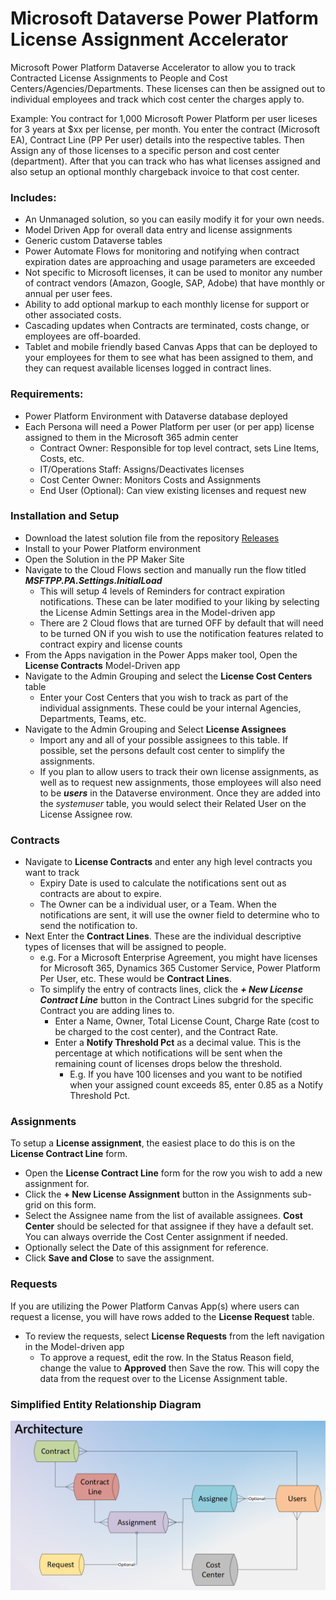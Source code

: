 # Microsoft Dataverse Power Platform License Assignment Accelerator
Microsoft Power Platform Dataverse Accelerator to allow you to track Contracted License Assignments to People and Cost Centers/Agencies/Departments. These licenses can then be assigned out to individual employees and track which cost center the charges apply to.

Example: You contract for 1,000 Microsoft Power Platform per user liceses for 3 years at $xx per license, per month. You enter the contract (Microsoft EA), Contract Line (PP Per user) details into the respective tables. Then Assign any of those licenses to a specific person and cost center (department). After that you can track who has what licenses assigned and also setup an optional monthly chargeback invoice to that cost center.


### Includes:

* An Unmanaged solution, so you can easily modify it for your own needs.
* Model Driven App for overall data entry and license assignments
* Generic custom Dataverse tables
* Power Automate Flows for monitoring and notifying when contract expiration dates are approaching and usage parameters are exceeded
* Not specific to Microsoft licenses, it can be used to monitor any number of contract vendors (Amazon, Google, SAP, Adobe) that have monthly or annual per user fees.
* Ability to add optional markup to each monthly license for support or other associated costs.
* Cascading updates when Contracts are terminated, costs change, or employees are off-boarded.
* Tablet and mobile friendly based Canvas Apps that can be deployed to your employees for them to see what has been assigned to them, and they can request available licenses logged in contract lines.

### Requirements:
* Power Platform Environment with Dataverse database deployed
* Each Persona will need a Power Platform per user (or per app) license assigned to them in the Microsoft 365 admin center
    - Contract Owner: Responsible for top level contract, sets Line Items, Costs, etc.
    - IT/Operations Staff: Assigns/Deactivates licenses
    - Cost Center Owner: Monitors Costs and Assignments
    - End User (Optional): Can view existing licenses and request new


### Installation and Setup
* Download the latest solution file from the repository [Releases](https://github.com/InformedPowerPlatform/license-assignment-accelerator/releases)
* Install to your Power Platform environment
* Open the Solution in the PP Maker Site
* Navigate to the Cloud Flows section and manually run the flow titled ***MSFTPP.PA.Settings.InitialLoad***
    - This will setup 4 levels of Reminders for contract expiration notifications. These can be later modified to your liking by selecting the License Admin Settings area in the Model-driven app
    - There are 2 Cloud flows that are turned OFF by default that will need to be turned ON if you wish to use the notification features related to contract expiry and license counts
* From the Apps navigation in the Power Apps maker tool, Open the **License Contracts** Model-Driven app
* Navigate to the Admin Grouping and select the **License Cost Centers** table
    - Enter your Cost Centers that you wish to track as part of the individual assignments. These could be your internal Agencies, Departments, Teams, etc.
* Navigate to the Admin Grouping and Select **License Assignees**
    - Import any and all of your possible assignees to this table. If possible, set the persons default cost center to simplify the assignments.
    - If you plan to allow users to track their own license assignments, as well as to request new assignments, those employees will also need to be ***users*** in the Dataverse environment. Once they are added into the *systemuser* table, you would select their Related User on the License Assignee row.

### Contracts
* Navigate to **License Contracts** and enter any high level contracts you want to track
    - Expiry Date is used to calculate the notifications sent out as contracts are about to expire.
    - The Owner can be a individual user, or a Team. When the notifications are sent, it will use the owner field to determine who to send the notification to.
* Next Enter the **Contract Lines**. These are the individual descriptive types of licenses that will be assigned to people.
    - e.g. For a Microsoft Enterprise Agreement, you might have licenses for Microsoft 365, Dynamics 365 Customer Service, Power Platform Per User, etc. These would be **Contract Lines**.
    - To simplify the entry of contracts lines, click the ***+ New License Contract Line*** button in the Contract Lines subgrid for the specific Contract you are adding lines to.
        - Enter a Name, Owner, Total License Count, Charge Rate (cost to be charged to the cost center), and the Contract Rate.
        - Enter a **Notify Threshold Pct** as a decimal value. This is the percentage at which notifications will be sent when the remaining count of licenses drops below the threshold. 
            - E.g. If you have 100 licenses and you want to be notified when your assigned count exceeds 85, enter 0.85 as a Notify Threshold Pct.


### Assignments
To setup a **License assignment**, the easiest place to do this is on the **License Contract Line** form. 
* Open the **License Contract Line** form for the row you wish to add a new assignment for.
* Click the **+ New License Assignment** button in the Assignments sub-grid on this form.
* Select the Assignee name from the list of available assignees. **Cost Center** should be selected for that assignee if they have a default set. You can always override the Cost Center assignment if needed.
* Optionally select the Date of this assignment for reference.
* Click **Save and Close** to save the assignment.

### Requests
If you are utilizing the Power Platform Canvas App(s) where users can request a license, you will have rows added to the **License Request** table.
* To review the requests, select **License Requests** from the left navigation in the Model-driven app
    - To approve a request, edit the row. In the Status Reason field, change the value to **Approved** then Save the row. This will copy the data from the request over to the License Assignment table.







### Simplified Entity Relationship Diagram

![ERD](ERDArchitecture.png?raw=true "ERD")

    
    
